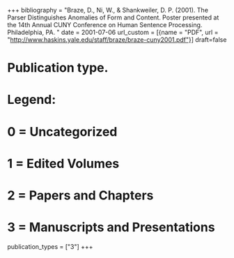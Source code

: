 +++
bibliography = "Braze, D., Ni, W., & Shankweiler, D. P. (2001). The Parser Distinguishes Anomalies of Form and Content. Poster presented at the 14th Annual CUNY Conference on Human Sentence Processing. Philadelphia, PA. "
date = 2001-07-06
 url_custom = [{name = "PDF", url = "http://www.haskins.yale.edu/staff/braze/braze-cuny2001.pdf"}]
draft=false
# Publication type.
# Legend:
# 0 = Uncategorized
# 1 = Edited Volumes
# 2 = Papers and Chapters
# 3 = Manuscripts and Presentations
publication_types = ["3"]
+++